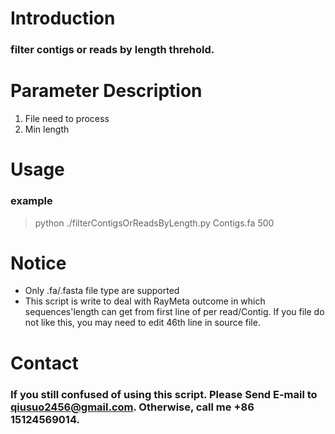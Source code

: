 # Introduction

### filter contigs or reads by length threhold. 

# Parameter Description

1. File need to process
2. Min length 

# Usage

### example
> python ./filterContigsOrReadsByLength.py   Contigs.fa  500

# Notice

- Only .fa/.fasta file type are supported
- This script is write to deal with  RayMeta outcome in which sequences'length can get from first line of per read/Contig. If you file do not like this, you may need to edit  46th line in source file.

# Contact

### If you still confused of using this script. Please Send E-mail to qiusuo2456@gmail.com. Otherwise, call me +86 15124569014.